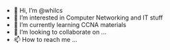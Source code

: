 - 👋 Hi, I’m @whilcs
- 👀 I’m interested in Computer Networking and IT stuff
- 🌱 I’m currently learning CCNA materials
- 💞️ I’m looking to collaborate on ...
- 📫 How to reach me ...

<!---
Redx1344/Redx1344 is a ✨ special ✨ repository because its `README.md` (this file) appears on your GitHub profile.
You can click the Preview link to take a look at your changes.
--->
